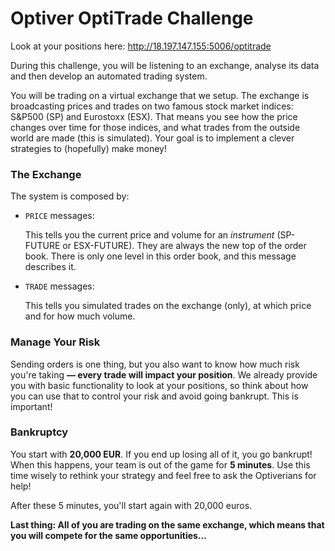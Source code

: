 # Optiver OptiTrade Challenge

Look at your positions here: http://18.197.147.155:5006/optitrade

During this challenge, you will be listening to an exchange, analyse its data and then
develop an automated trading system.

You will be trading on a virtual exchange that we setup. The exchange is broadcasting
prices and trades on two famous stock market indices: S&P500 (SP) and Eurostoxx (ESX).
That means you see how the price changes over time for those indices, and what trades
from the outside world are made (this is simulated). Your goal is to implement a clever
strategies to (hopefully) make money!


### The Exchange

The system is composed by:

  * ```PRICE``` messages:

    This tells you the current price and volume for an *instrument* (SP-FUTURE or ESX-FUTURE).
    They are always the new top of the order book. There is only one level in this order book, and this message describes it.
   
  * ```TRADE``` messages:

    This tells you simulated trades on the exchange (only), at which price and for how much volume.

### Manage Your Risk

Sending orders is one thing, but you also want to know how much risk you're taking **&mdash; every trade will impact your position**. We already provide you with basic functionality to look at your positions, so think about how you can use that to control your risk and avoid going bankrupt. This is important!


### Bankruptcy

You start with **20,000 EUR**. If you end up losing all of it, you go bankrupt!
When this happens, your team is out of the game for **5 minutes**. Use this time
wisely to rethink your strategy and feel free to ask the Optiverians for help!

After these 5 minutes, you'll start again with 20,000 euros.

**Last thing: All of you are trading on the same exchange, which means that you will compete for the same opportunities...**
